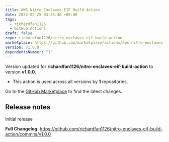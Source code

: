 ```yaml
---
title: AWS Nitro Enclaves EIF Build Action
date: 2024-02-25 03:26:46 +00:00
tags:
  - richardfan1126
  - GitHub Actions
draft: false
repo: richardfan1126/nitro-enclaves-eif-build-action
marketplace: https://github.com/marketplace/actions/aws-nitro-enclaves-eif-build-action
version: v1.0.0
dependentsNumber: "1"
---
```



Version updated for **richardfan1126/nitro-enclaves-eif-build-action** to version **v1.0.0**.
- This action is used across all versions by **1** repositories.

Go to the [GitHub Marketplace](https://github.com/marketplace/actions/aws-nitro-enclaves-eif-build-action) to find the latest changes.

## Release notes

Initial release

**Full Changelog**: https://github.com/richardfan1126/nitro-enclaves-eif-build-action/commits/v1.0.0
